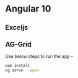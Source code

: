 # Angular 10

## Exceljs
## AG-Grid

Use below steps to run the app -
```bash
npm install
ng serve --open
```
